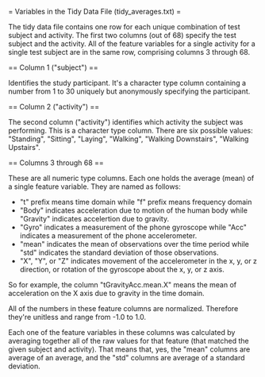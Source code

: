 = Variables in the Tidy Data File (tidy_averages.txt) =

The tidy data file contains one row for each unique combination of test subject and activity. The first two columns (out of 68) specify the test subject and the activity. All of the feature variables for a single activity for a single test subject are in the same row, comprising columns 3 through 68.

== Column 1 ("subject") ==

Identifies the study participant. It's a character type column containing a number from 1 to 30 uniquely but anonymously specifying the participant.

== Column 2 ("activity") ==

The second column ("activity") identifies which activity the subject was performing. This is a character type column. There are six possible values: "Standing", "Sitting", "Laying", "Walking", "Walking Downstairs", "Walking Upstairs".

== Columns 3 through 68 ==

These are all numeric type columns. Each one holds the average (mean) of a single feature variable. They are named as follows:

* "t" prefix means time domain while "f" prefix means frequency domain
* "Body" indicates acceleration due to motion of the human body while "Gravity" indicates accelertion due to gravity.
* "Gyro" indicates a measurement of the phone gyroscope while "Acc" indicates a measurement of the phone accelerometer.
* "mean" indicates the mean of observations over the time period while "std" indicates the standard deviation of those observations.
* "X", "Y", or "Z" indicates movement of the accelerometer in the x, y, or z direction, or rotation of the gyroscope about the x, y, or z axis.

So for example, the column "tGravityAcc.mean.X" means the mean of acceleration on the X axis due to gravity in the time domain.

All of the numbers in these feature columns are normalized. Therefore they're unitless and range from -1.0 to 1.0.

Each one of the feature variables in these columns was calculated by averaging together all of the raw values for that feature (that matched the given subject and activity). That means that, yes, the "mean" columns are average of an average, and the "std" columns are average of a standard deviation.